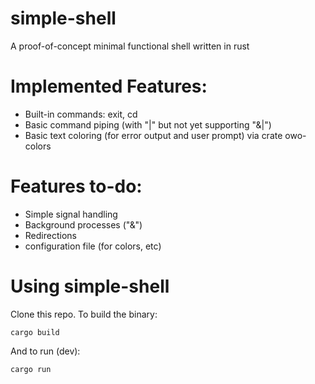  # simple-shell
A proof-of-concept minimal functional shell written in rust

# Implemented Features:
- Built-in commands: exit, cd
- Basic command piping (with "|" but not yet supporting "&|")
- Basic text coloring (for error output and user prompt) via crate owo-colors


# Features to-do:
- Simple signal handling
- Background processes ("&")
- Redirections
- configuration file (for colors, etc)

# Using simple-shell
Clone this repo. To build the binary:
```
cargo build
```
And to run (dev):
```
cargo run
```

